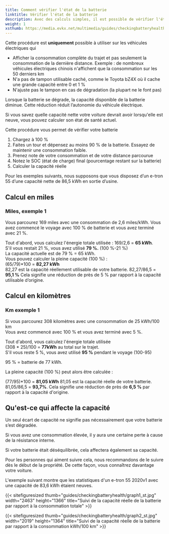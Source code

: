 ```yaml
---
title: Comment vérifier l'état de la batterie
linktitle: Vérifier l'état de la batterie
description: Avec des calculs simples, il est possible de vérifier l'état général de votre batterie. Ce guide explique comment.
weight: 1
xsthumb: https://media.evkx.net/multimedia/guides/checkingbatteryhealth/graph1_xst.jpg
---
```

<!-- markdownlint-disable MD033 -->

<div class="alerte alerte-avertissement" role="alerte">
   Cette procédure est <b>uniquement</b> possible à utiliser sur les véhicules électriques qui
   <ul>
   <li>Afficher la consommation complète du trajet et pas seulement la consommation de la dernière distance. Exemple : de nombreux véhicules électriques chinois n'affichent que la consommation sur les 50 derniers km</li>
   <li>N'a pas de tampon utilisable caché, comme le Toyota bZ4X où il cache une grande capacité entre 0 et 1 %</li>
   <li>N'ajuste pas le tampon en cas de dégradation (la plupart ne le font pas)</li>
   </ul>
</div>

Lorsque la batterie se dégrade, la capacité disponible de la batterie diminue. Cette réduction réduit l’autonomie du véhicule électrique.

Si vous savez quelle capacité nette votre voiture devrait avoir lorsqu'elle est neuve, vous pouvez calculer son état de santé actuel.

Cette procédure vous permet de vérifier votre batterie

1. Chargez à 100 %
2. Faites un tour et dépensez au moins 90 % de la batterie. Essayez de maintenir une consommation faible.
3. Prenez note de votre consommation et de votre distance parcourue
4. Notez le SOC (état de charge) final (pourcentage restant sur la batterie)
5. Calculer la capacité réelle

Pour les exemples suivants, nous supposons que vous disposez d’un e-tron 55 d’une capacité nette de 86,5 kWh en sortie d’usine.

## Calcul en miles

### Miles, exemple 1

Vous parcourez 169 miles avec une consommation de 2,6 miles/kWh. Vous avez commencé le voyage avec 100 % de batterie et vous avez terminé avec 21 %.

Tout d'abord, vous calculez l'énergie totale utilisée : 169/2,6 = <b>65 kWh</b>.<br>
S'il vous restait 21 %, vous avez utilisé <b>79 %.</b> (100 %-21 %)<br>
La capacité actuelle est de 79 % = 65 kWh.<br>
Vous pouvez calculer la pleine capacité (100 %) :<br>
(65/79)*100 = <b>82,27 kWh</b><br>
82,27 est la capacité réellement utilisable de votre batterie.
82,27/86,5 = <b>95,1 %</b>
Cela signifie une réduction de près de 5 % par rapport à la capacité utilisable d’origine.

## Calcul en kilomètres

### Km exemple 1

Si vous parcourez 308 kilomètres avec une consommation de 25 kWh/100 km<br>
Vous avez commencé avec 100 % et vous avez terminé avec 5 %.<br>

Tout d'abord, vous calculez l'énergie totale utilisée<br>
(308 * 25)/100 = <b>77kWh</b> au total sur le trajet.<br>
S'il vous reste 5 %, vous avez utilisé <b>95 %</b> pendant le voyage (100-95)<br>

95 % = batterie de 77 kWh.<br>

La pleine capacité (100 %) peut alors être calculée :<br>

(77/95)*100 = <b>81,05 kWh</b>
81,05 est la capacité réelle de votre batterie.<br>
81,05/86,5 = <b>93,7%</b>. Cela signifie une réduction de près de <b>6,5 %</b> par rapport à la capacité d'origine.

## Qu'est-ce qui affecte la capacité

Un seul écart de capacité ne signifie pas nécessairement que votre batterie s’est dégradée.

Si vous avez une consommation élevée, il y aura une certaine perte à cause de la résistance interne.

Si votre batterie était déséquilibrée, cela affectera également sa capacité.

Pour les personnes qui aiment suivre cela, nous recommandons de le suivre dès le début de la propriété. De cette façon, vous connaîtrez davantage votre voiture.

L'exemple suivant montre que les statistiques d'un e-tron 55 2020v1 avec une capacité de 83,6 kWh étaient neuves.

{{< sitefiguresized thumb="guides/checkingbatteryhealth/graph1_st.jpg" width="2463" height="1366" title="Suivi de la capacité réelle de la batterie par rapport à la consommation totale" >}}

{{< sitefiguresized thumb="guides/checkingbatteryhealth/graph2_st.jpg" width="2019" height="1364" title="Suivi de la capacité réelle de la batterie par rapport à la consommation kWh/100 km" >}}